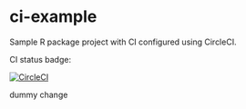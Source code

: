 # ci-example
Sample R package project with CI configured using CircleCI.

CI status badge:

[![CircleCI](https://circleci.com/gh/Appsilon/ci.example.svg?style=svg)](https://circleci.com/gh/Appsilon/ci.example)

dummy change
